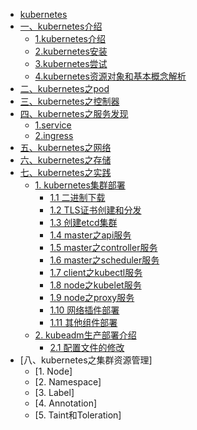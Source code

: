 * [kubernetes](README.md)
* [一、kubernetes介绍](entering/README.md)
  * [1.kubernetes介绍](entering/chapter01.md)
  * [2.kubernetes安装](entering/chapter02.md)
  * [3.kubernetes尝试](entering/chapter03.md)
  * [4.kubernetes资源对象和基本概念解析](entering/chapter04.md)
* [二、kubernetes之pod](pods/README.md)
* [三、kubernetes之控制器](controllers/README.md)
* [四、kubernetes之服务发现](service-discovery/README.md)
    * [1.service](service-discovery/chapter01.md)
    * [2.ingress](service-discovery/chapter02.md)
* [五、kubernetes之网络](networkings/README.md)
* [六、kubernetes之存储](storage/README.md)
* [七、kubernetes之实践](practice/README.md)
    * [1. kubernetes集群部署](pratice/README.md)
      * [1.1 二进制下载](practice/kubernetes-colony/chapter01.md)
      * [1.2 TLS证书创建和分发](practice/kubernetes-colony/chapter02.md)
      * [1.3 创建etcd集群](practice/kubernetes-colony/chapter03.md)
      * [1.4 master之api服务](practice/kubernetes-colony/chapter04.md)
      * [1.5 master之controller服务](practice/kubernetes-colony/chapter05.md)
      * [1.6 master之scheduler服务](practice/kubernetes-colony/chapter06.md)
      * [1.7 client之kubectl服务](practice/kubernetes-colony/chapter07.md)
      * [1.8 node之kubelet服务](practice/kubernetes-colony/chapter08.md)
      * [1.9 node之proxy服务](practice/kubernetes-colony/chapter09.md)
      * [1.10 网络插件部署](practice/kubernetes-colony/chapter10.md)
      * [1.11 其他组件部署](practice/kubernetes-colony/chapter11.md)
    * [2. kubeadm生产部署介绍](practice/kubeadm-colony/README.md)
      * [2.1 配置文件的修改](practice/kubeadm-colony/chapter01.md)
* [八、kubernetes之集群资源管理]
    * [1. Node]
    * [2. Namespace]
    * [3. Label]
    * [4. Annotation]
    * [5. Taint和Toleration]
